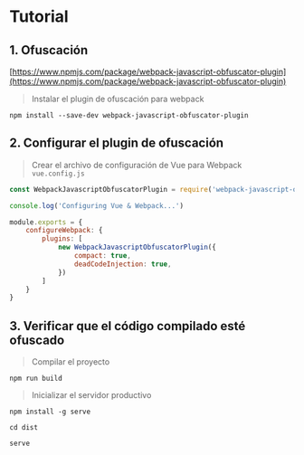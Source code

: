 # Tutorial

## 1. Ofuscación

[https://www.npmjs.com/package/webpack-javascript-obfuscator-plugin](https://www.npmjs.com/package/webpack-javascript-obfuscator-plugin)

> Instalar el plugin de ofuscación para webpack

    npm install --save-dev webpack-javascript-obfuscator-plugin

## 2. Configurar el plugin de ofuscación

> Crear el archivo de configuración de Vue para Webpack `vue.config.js`

```js
const WebpackJavascriptObfuscatorPlugin = require('webpack-javascript-obfuscator-plugin')

console.log('Configuring Vue & Webpack...')

module.exports = {
    configureWebpack: {
        plugins: [
            new WebpackJavascriptObfuscatorPlugin({
                compact: true,
                deadCodeInjection: true,
            })
        ]
    }
}
```

## 3. Verificar que el código compilado esté ofuscado

> Compilar el proyecto

    npm run build

> Inicializar el servidor productivo

    npm install -g serve

    cd dist

    serve